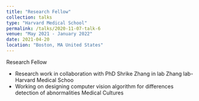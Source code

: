 ```yaml
---
title: "Research Fellow"
collection: talks
type: "Harvard Medical School"
permalink: /talks/2020-11-07-talk-6
venue: "May 2021 - January 2022"
date: 2021-04-20
location: "Boston, MA United States"
---
```


 Research Fellow

  *	Research work in collaboration with PhD Shrike Zhang in lab Zhang lab- Harvard Medical Schoo
  *	Working on designing computer vision algorithm for differences detection of abnormalities Medical Cultures
